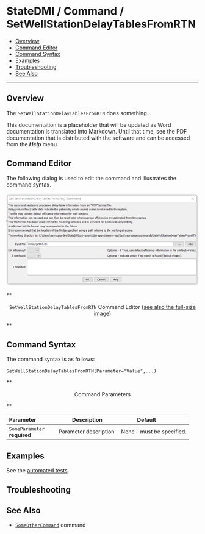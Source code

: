 # StateDMI / Command / SetWellStationDelayTablesFromRTN #

* [Overview](#overview)
* [Command Editor](#command-editor)
* [Command Syntax](#command-syntax)
* [Examples](#examples)
* [Troubleshooting](#troubleshooting)
* [See Also](#see-also)

-------------------------

## Overview ##

The `SetWellStationDelayTablesFromRTN` does something...

This documentation is a placeholder that will be updated as Word documentation is translated into Markdown.
Until that time, see the PDF documentation that is distributed with the software and can be accessed
from the ***Help*** menu.

## Command Editor ##

The following dialog is used to edit the command and illustrates the command syntax.

![SetWellStationDelayTablesFromRTN](SetWellStationDelayTablesFromRTN.png)

**<p style="text-align: center;">
`SetWellStationDelayTablesFromRTN` Command Editor (<a href="../SetWellStationDelayTablesFromRTN.png">see also the full-size image</a>)
</p>**

## Command Syntax ##

The command syntax is as follows:

```text
SetWellStationDelayTablesFromRTN(Parameter="Value",...)
```
**<p style="text-align: center;">
Command Parameters
</p>**

| **Parameter**&nbsp;&nbsp;&nbsp;&nbsp;&nbsp;&nbsp;&nbsp;&nbsp;&nbsp;&nbsp;&nbsp;&nbsp; | **Description** | **Default**&nbsp;&nbsp;&nbsp;&nbsp;&nbsp;&nbsp;&nbsp;&nbsp;&nbsp;&nbsp; |
| --------------|-----------------|----------------- |
|`SomeParameter`<br>**required**|Parameter description.|None – must be specified.|

## Examples ##

See the [automated tests](https://github.com/OpenWaterFoundation/cdss-app-statedmi-main/tree/master/test/regression/commands/SetWellStationDelayTablesFromRTN).

## Troubleshooting ##

## See Also ##

* [`SomeOtherCommand`](../SomeOtherCommand/SomeOtherCommand) command
